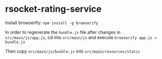 # rsocket-rating-service

Install browserify: `npm install -g browserify`

In order to regenerate the `bundle.js` file after changes in `src/main/js/app.js`, cd into `src/main/js` and execute `browserify app.js > bundle.js`

Then copy `src/main/js/bundle.js` into `src/main/resources/static`
